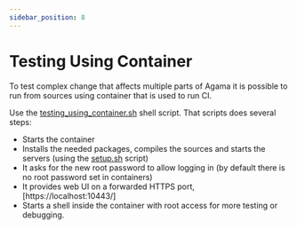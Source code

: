 ```yaml
---
sidebar_position: 8
---
```


# Testing Using Container

To test complex change that affects multiple parts of Agama it is possible to
run from sources using container that is used to run CI.

Use the [testing_using_container.sh](../testing_using_container.sh) shell
script. That scripts does several steps:

- Starts the container
- Installs the needed packages, compiles the sources and starts the servers
  (using the [setup.sh](../setup.sh) script)
- It asks for the new root password to allow logging in (by default there is
  no root password set in containers)
- It provides web UI on a forwarded HTTPS port, [https://localhost:10443/]
- Starts a shell inside the container with root access for more testing or
  debugging.
